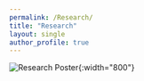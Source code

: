 ```yaml
---
permalink: /Research/
title: "Research"
layout: single
author_profile: true
---
```


![Research Poster](https://arodts.github.io/project/images/Rodts_Aidan_REU_poster.jpg){:width="800"}
